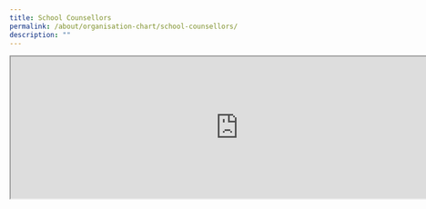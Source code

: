 ```yaml
---
title: School Counsellors
permalink: /about/organisation-chart/school-counsellors/
description: ""
---
```

<iframe src="https://docs.google.com/document/d/e/2PACX-1vQF1XDp-d1CZsxGYCp1Lpzm-9LWUhVCWP1QbLqbYtdYS-rO2VWZ4dMoRK8nl_wEp32h95S2Psea_zcV/pub?embedded=true" width=800px height=250px scrolling="no"></iframe>